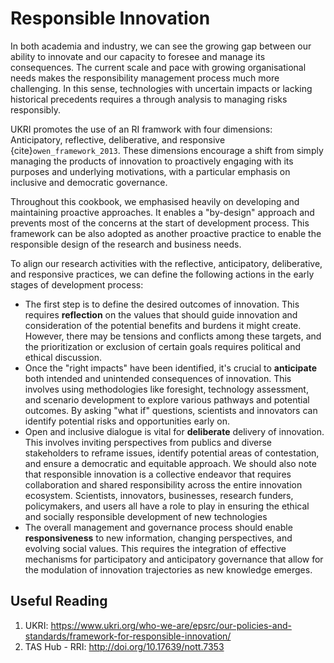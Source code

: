 
# Responsible Innovation

In both academia and industry, we can see the growing gap between our ability to innovate and our capacity to foresee and manage its consequences. The current scale and pace with growing organisational needs makes the responsibility management process much more challenging. In this sense, technologies with uncertain impacts or lacking historical precedents requires a through analysis to managing risks responsibly. 

UKRI promotes the use of an RI framwork with four dimensions: Anticipatory, reflective, deliberative, and responsive {cite}`owen_framework_2013`. These dimensions encourage a shift from simply managing the products of innovation to proactively engaging with its purposes and underlying motivations, with a particular emphasis on inclusive and democratic governance. 

Throughout this cookbook, we emphasised heavily on developing and maintaining proactive approaches. It enables a "by-design" approach and prevents most of the concerns at the start of development process. This framework can be also adopted as another proactive practice to enable the responsible design of the research and business needs. 

To align our research activities with the reflective, anticipatory, deliberative, and responsive practices, we can define the following actions in the early stages of development process:

- The first step is to define the desired outcomes of innovation. This requires **reflection** on the values that should guide innovation and consideration of the potential benefits and burdens it might create. However, there may be tensions and conflicts among these targets, and the prioritization or exclusion of certain goals requires political and ethical discussion.
- Once the "right impacts" have been identified, it's crucial to **anticipate** both intended and unintended consequences of innovation. This involves using methodologies like foresight, technology assessment, and scenario development to explore various pathways and potential outcomes. By asking "what if" questions, scientists and innovators can identify potential risks and opportunities early on.
- Open and inclusive dialogue is vital for **deliberate** delivery of innovation. This involves inviting perspectives from publics and diverse stakeholders to reframe issues, identify potential areas of contestation, and ensure a democratic and equitable approach. We should also note that responsible innovation is a collective endeavor that requires collaboration and shared responsibility across the entire innovation ecosystem. Scientists, innovators, businesses, research funders, policymakers, and users all have a role to play in ensuring the ethical and socially responsible development of new technologies
- The overall management and governance process should enable **responsiveness** to new information, changing perspectives, and evolving social values. This requires the integration of effective mechanisms for participatory and anticipatory governance that allow for the modulation of innovation trajectories as new knowledge emerges.

## Useful Reading

1. UKRI: https://www.ukri.org/who-we-are/epsrc/our-policies-and-standards/framework-for-responsible-innovation/
2. TAS Hub - RRI: http://doi.org/10.17639/nott.7353

